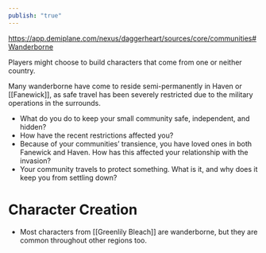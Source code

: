 ```yaml
---
publish: "true"
---
```

https://app.demiplane.com/nexus/daggerheart/sources/core/communities#Wanderborne

Players might choose to build characters that come from one or neither country.

Many wanderborne have come to reside semi-permanently in Haven or [[Fanewick]], as safe travel has been severely restricted due to the military operations in the surrounds.

* What do you do to keep your small community safe, independent, and hidden?
* How have the recent restrictions affected you?
* Because of your communities’ transience, you have loved ones in both Fanewick and Haven. How has this affected your relationship with the invasion?
* Your community travels to protect something. What is it, and why does it keep you from settling down?
# Character Creation
* Most characters from [[Greenlily Bleach]] are wanderborne, but they are common throughout other regions too.
